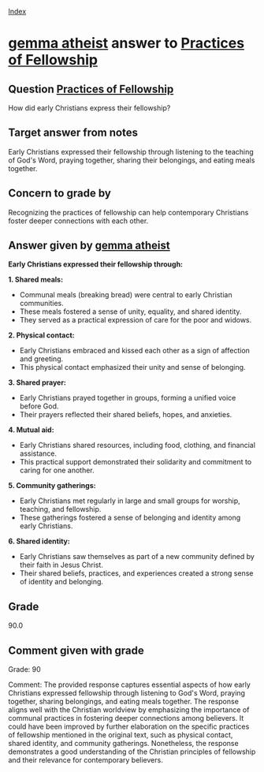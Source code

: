 
[Index](../../index.md)
# [gemma atheist](../../answering_models/gemma_atheist.md) answer to [Practices of Fellowship](../../questions/Practices_of_Fellowship.md)

## Question [Practices of Fellowship](../../questions/Practices_of_Fellowship.md)
How did early Christians express their fellowship?

## Target answer from notes
Early Christians expressed their fellowship through listening to the teaching of God's Word, praying together, sharing their belongings, and eating meals together.

## Concern to grade by
Recognizing the practices of fellowship can help contemporary Christians foster deeper connections with each other.

## Answer given by [gemma atheist](../../answering_models/gemma_atheist.md)
**Early Christians expressed their fellowship through:**

**1. Shared meals:**

* Communal meals (breaking bread) were central to early Christian communities.
* These meals fostered a sense of unity, equality, and shared identity.
* They served as a practical expression of care for the poor and widows.


**2. Physical contact:**

* Early Christians embraced and kissed each other as a sign of affection and greeting.
* This physical contact emphasized their unity and sense of belonging.


**3. Shared prayer:**

* Early Christians prayed together in groups, forming a unified voice before God.
* Their prayers reflected their shared beliefs, hopes, and anxieties.


**4. Mutual aid:**

* Early Christians shared resources, including food, clothing, and financial assistance.
* This practical support demonstrated their solidarity and commitment to caring for one another.


**5. Community gatherings:**

* Early Christians met regularly in large and small groups for worship, teaching, and fellowship.
* These gatherings fostered a sense of belonging and identity among early Christians.


**6. Shared identity:**

* Early Christians saw themselves as part of a new community defined by their faith in Jesus Christ.
* Their shared beliefs, practices, and experiences created a strong sense of identity and belonging.

## Grade
90.0

## Comment given with grade
Grade: 90

Comment: The provided response captures essential aspects of how early Christians expressed fellowship through listening to God's Word, praying together, sharing belongings, and eating meals together. The response aligns well with the Christian worldview by emphasizing the importance of communal practices in fostering deeper connections among believers. It could have been improved by further elaboration on the specific practices of fellowship mentioned in the original text, such as physical contact, shared identity, and community gatherings. Nonetheless, the response demonstrates a good understanding of the Christian principles of fellowship and their relevance for contemporary believers.
